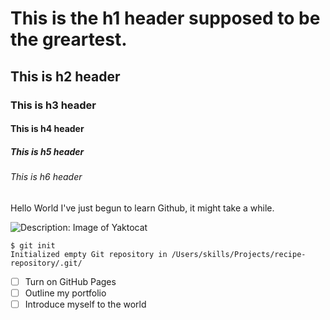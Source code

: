 # This is the h1 header supposed to be the greartest.
## This is h2 header
### This is h3 header
#### This is h4 header
##### This is h5 header
###### This is h6 header
Hello World I've just begun to learn Github, it might take a while.


![Description: Image of Yaktocat](https://octodex.github.com/images/yaktocat.png)

```
$ git init
Initialized empty Git repository in /Users/skills/Projects/recipe-repository/.git/
```
- [ ] Turn on GitHub Pages
- [ ] Outline my portfolio
- [ ] Introduce myself to the world
